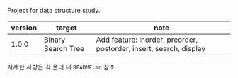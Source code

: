 Project for data structure study.

|version|target|note|
|---|---|---|
|1.0.0|Binary Search Tree|Add feature: inorder, preorder, postorder, insert, search, display|

자세한 사항은 각 폴더 내 `README.md` 참조